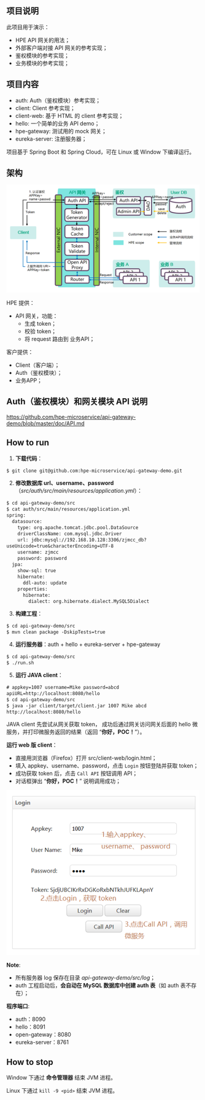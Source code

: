 ## 项目说明
此项目用于演示：

- HPE API 网关的用法；
- 外部客户端对接 API 网关的参考实现；
- 鉴权模块的参考实现；
- 业务模块的参考实现；

## 项目内容
- auth: Auth（鉴权模块）参考实现；
- client: Client 参考实现；
- client-web: 基于 HTML 的 client 参考实现；
- hello: 一个简单的业务 API demo；
- hpe-gateway: 测试用的 mock 网关；
- eureka-server: 注册服务器；

项目基于 Spring Boot 和 Spring Cloud，可在 Linux 或 Window 下编译运行。

## 架构
![架构图](./doc/arch.png)

HPE 提供：

- API 网关，功能：
    + 生成 token；
    + 校验 token；
    + 将 request 路由到 业务API；

客户提供：

- Client（客户端）；
- Auth（鉴权模块）；
- 业务APP；

## Auth（鉴权模块）和网关模块 API 说明
https://github.com/hpe-microservice/api-gateway-demo/blob/master/doc/API.md

## How to run
1. **下载代码**：
``` shell
$ git clone git@github.com:hpe-microservice/api-gateway-demo.git
```
2. **修改数据库 url、username、password**（*src/auth/src/main/resources/application.yml*）：
``` shell
$ cd api-gateway-demo/src
$ cat auth/src/main/resources/application.yml
spring:
  datasource:
    type: org.apache.tomcat.jdbc.pool.DataSource
    driverClassName: com.mysql.jdbc.Driver
    url: jdbc:mysql://192.168.10.128:3306/zjmcc_db?useUnicode=true&characterEncoding=UTF-8
    username: zjmcc
    password: password
  jpa:
    show-sql: true
    hibernate:
      ddl-auto: update
    properties:
      hibernate:
        dialect: org.hibernate.dialect.MySQL5Dialect
```
3. **构建工程**：
``` shell
$ cd api-gateway-demo/src
$ mvn clean package -DskipTests=true
```
4. **运行服务器**：auth + hello + eureka-server + hpe-gateway
``` shell
$ cd api-gateway-demo/src
$ ./run.sh
```
5. **运行 JAVA client**：
``` shell
# appkey=1007 username=Mike password=abcd apiURL=http://localhost:8080/hello
$ cd api-gateway-demo/src
$ java -jar client/target/client.jar 1007 Mike abcd http://localhost:8080/hello
```

JAVA client 先尝试从网关获取 token， 成功后通过网关访问网关后面的 hello 微服务，并打印微服务返回的结果（返回 “**你好，POC！**”）。

**运行 web 版 client**：

- 直接用浏览器（Firefox）打开 src/client-web/login.html；
- 填入 appkey、username、password，点击 `Login` 按钮登陆并获取 token；
- 成功获取 token 后，点击 `Call API` 按钮调用 API；
- 对话框弹出 “**你好，POC！**” 说明调用成功；

![Web Client](./doc/client-web.png)

**Note**:

- 所有服务器 log 保存在目录 *api-gateway-demo/src/log*；
- auth 工程启动后，**会自动在 MySQL 数据库中创建 auth 表**（如 auth 表不存在）；

**程序端口**:

- auth：8090
- hello：8091
- open-gateway：8080
- eureka-server：8761

## How to stop
Window 下通过 **命令管理器** 结束 JVM 进程。

Linux 下通过 `kill -9 <pid>` 结束 JVM 进程。
